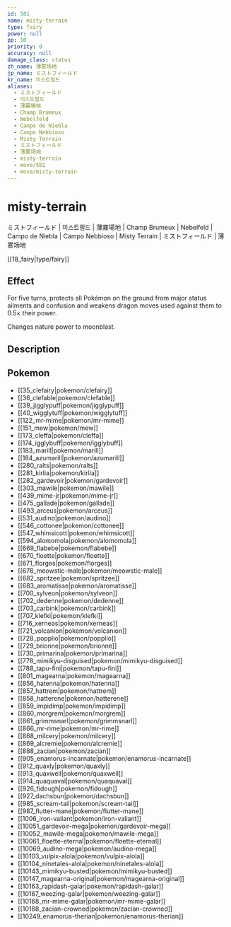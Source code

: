```yaml
---
id: 581
name: misty-terrain
type: fairy
power: null
pp: 10
priority: 0
accuracy: null
damage_class: status
zh_name: 薄雾场地
jp_name: ミストフィールド
kr_name: 미스트필드
aliases:
  - ミストフィールド
  - 미스트필드
  - 薄霧場地
  - Champ Brumeux
  - Nebelfeld
  - Campo de Niebla
  - Campo Nebbioso
  - Misty Terrain
  - ミストフィールド
  - 薄雾场地
  - misty-terrain
  - move/581
  - move/misty-terrain
---
```

# misty-terrain
    
ミストフィールド | 미스트필드 | 薄霧場地 | Champ Brumeux | Nebelfeld | Campo de Niebla | Campo Nebbioso | Misty Terrain | ミストフィールド | 薄雾场地

[[18_fairy|type/fairy]]

## Effect

For five turns, protects all Pokémon on the ground from major status ailments and confusion and weakens dragon moves used against them to 0.5× their power.

Changes nature power to moonblast.

## Description



## Pokemon

- [[35_clefairy|pokemon/clefairy]]
- [[36_clefable|pokemon/clefable]]
- [[39_jigglypuff|pokemon/jigglypuff]]
- [[40_wigglytuff|pokemon/wigglytuff]]
- [[122_mr-mime|pokemon/mr-mime]]
- [[151_mew|pokemon/mew]]
- [[173_cleffa|pokemon/cleffa]]
- [[174_igglybuff|pokemon/igglybuff]]
- [[183_marill|pokemon/marill]]
- [[184_azumarill|pokemon/azumarill]]
- [[280_ralts|pokemon/ralts]]
- [[281_kirlia|pokemon/kirlia]]
- [[282_gardevoir|pokemon/gardevoir]]
- [[303_mawile|pokemon/mawile]]
- [[439_mime-jr|pokemon/mime-jr]]
- [[475_gallade|pokemon/gallade]]
- [[493_arceus|pokemon/arceus]]
- [[531_audino|pokemon/audino]]
- [[546_cottonee|pokemon/cottonee]]
- [[547_whimsicott|pokemon/whimsicott]]
- [[594_alomomola|pokemon/alomomola]]
- [[669_flabebe|pokemon/flabebe]]
- [[670_floette|pokemon/floette]]
- [[671_florges|pokemon/florges]]
- [[678_meowstic-male|pokemon/meowstic-male]]
- [[682_spritzee|pokemon/spritzee]]
- [[683_aromatisse|pokemon/aromatisse]]
- [[700_sylveon|pokemon/sylveon]]
- [[702_dedenne|pokemon/dedenne]]
- [[703_carbink|pokemon/carbink]]
- [[707_klefki|pokemon/klefki]]
- [[716_xerneas|pokemon/xerneas]]
- [[721_volcanion|pokemon/volcanion]]
- [[728_popplio|pokemon/popplio]]
- [[729_brionne|pokemon/brionne]]
- [[730_primarina|pokemon/primarina]]
- [[778_mimikyu-disguised|pokemon/mimikyu-disguised]]
- [[788_tapu-fini|pokemon/tapu-fini]]
- [[801_magearna|pokemon/magearna]]
- [[856_hatenna|pokemon/hatenna]]
- [[857_hattrem|pokemon/hattrem]]
- [[858_hatterene|pokemon/hatterene]]
- [[859_impidimp|pokemon/impidimp]]
- [[860_morgrem|pokemon/morgrem]]
- [[861_grimmsnarl|pokemon/grimmsnarl]]
- [[866_mr-rime|pokemon/mr-rime]]
- [[868_milcery|pokemon/milcery]]
- [[869_alcremie|pokemon/alcremie]]
- [[888_zacian|pokemon/zacian]]
- [[905_enamorus-incarnate|pokemon/enamorus-incarnate]]
- [[912_quaxly|pokemon/quaxly]]
- [[913_quaxwell|pokemon/quaxwell]]
- [[914_quaquaval|pokemon/quaquaval]]
- [[926_fidough|pokemon/fidough]]
- [[927_dachsbun|pokemon/dachsbun]]
- [[985_scream-tail|pokemon/scream-tail]]
- [[987_flutter-mane|pokemon/flutter-mane]]
- [[1006_iron-valiant|pokemon/iron-valiant]]
- [[10051_gardevoir-mega|pokemon/gardevoir-mega]]
- [[10052_mawile-mega|pokemon/mawile-mega]]
- [[10061_floette-eternal|pokemon/floette-eternal]]
- [[10069_audino-mega|pokemon/audino-mega]]
- [[10103_vulpix-alola|pokemon/vulpix-alola]]
- [[10104_ninetales-alola|pokemon/ninetales-alola]]
- [[10143_mimikyu-busted|pokemon/mimikyu-busted]]
- [[10147_magearna-original|pokemon/magearna-original]]
- [[10163_rapidash-galar|pokemon/rapidash-galar]]
- [[10167_weezing-galar|pokemon/weezing-galar]]
- [[10168_mr-mime-galar|pokemon/mr-mime-galar]]
- [[10188_zacian-crowned|pokemon/zacian-crowned]]
- [[10249_enamorus-therian|pokemon/enamorus-therian]]

